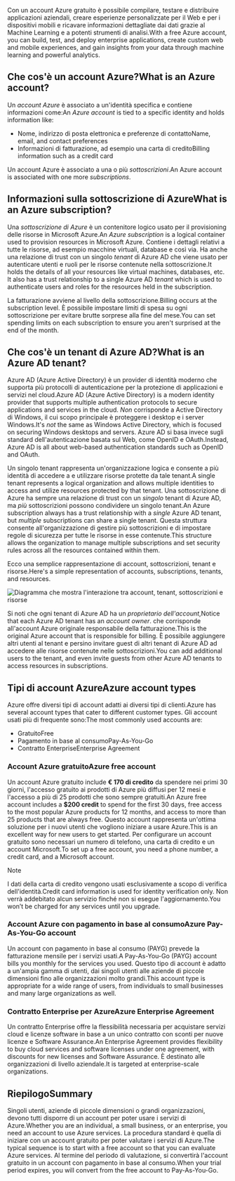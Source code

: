 <span data-ttu-id="92807-101">Con un account Azure gratuito è possibile compilare, testare e distribuire applicazioni aziendali, creare esperienze personalizzate per il Web e per i dispositivi mobili e ricavare informazioni dettagliate dai dati grazie al Machine Learning e a potenti strumenti di analisi.</span><span class="sxs-lookup"><span data-stu-id="92807-101">With a free Azure account, you can build, test, and deploy enterprise applications, create custom web and mobile experiences, and gain insights from your data through machine learning and powerful analytics.</span></span>

## <a name="what-is-an-azure-account"></a><span data-ttu-id="92807-102">Che cos'è un account Azure?</span><span class="sxs-lookup"><span data-stu-id="92807-102">What is an Azure account?</span></span>

<span data-ttu-id="92807-103">Un _account Azure_ è associato a un'identità specifica e contiene informazioni come:</span><span class="sxs-lookup"><span data-stu-id="92807-103">An _Azure account_ is tied to a specific identity and holds information like:</span></span>

- <span data-ttu-id="92807-104">Nome, indirizzo di posta elettronica e preferenze di contatto</span><span class="sxs-lookup"><span data-stu-id="92807-104">Name, email, and contact preferences</span></span>
- <span data-ttu-id="92807-105">Informazioni di fatturazione, ad esempio una carta di credito</span><span class="sxs-lookup"><span data-stu-id="92807-105">Billing information such as a credit card</span></span>

<span data-ttu-id="92807-106">Un account Azure è associato a una o più _sottoscrizioni_.</span><span class="sxs-lookup"><span data-stu-id="92807-106">An Azure account is associated with one more  _subscriptions_.</span></span>

## <a name="what-is-an-azure-subscription"></a><span data-ttu-id="92807-107">Informazioni sulla sottoscrizione di Azure</span><span class="sxs-lookup"><span data-stu-id="92807-107">What is an Azure subscription?</span></span>

<span data-ttu-id="92807-108">Una _sottoscrizione di Azure_ è un contenitore logico usato per il provisioning delle risorse in Microsoft Azure.</span><span class="sxs-lookup"><span data-stu-id="92807-108">An _Azure subscription_ is a logical container used to provision resources in Microsoft Azure.</span></span> <span data-ttu-id="92807-109">Contiene i dettagli relativi a tutte le risorse, ad esempio macchine virtuali, database e così via. Ha anche una relazione di trust con un singolo _tenant_ di Azure AD che viene usato per autenticare utenti e ruoli per le risorse contenute nella sottoscrizione.</span><span class="sxs-lookup"><span data-stu-id="92807-109">It holds the details of all your resources like virtual machines, databases, etc. It also has a trust relationship to a single Azure AD _tenant_ which is used to authenticate users and roles for the resources held in the subscription.</span></span>

<span data-ttu-id="92807-110">La fatturazione avviene al livello della sottoscrizione.</span><span class="sxs-lookup"><span data-stu-id="92807-110">Billing occurs at the subscription level.</span></span> <span data-ttu-id="92807-111">È possibile impostare limiti di spesa su ogni sottoscrizione per evitare brutte sorprese alla fine del mese.</span><span class="sxs-lookup"><span data-stu-id="92807-111">You can set spending limits on each subscription to ensure you aren't surprised at the end of the month.</span></span> 

## <a name="what-is-an-azure-ad-tenant"></a><span data-ttu-id="92807-112">Che cos'è un tenant di Azure AD?</span><span class="sxs-lookup"><span data-stu-id="92807-112">What is an Azure AD tenant?</span></span>

<span data-ttu-id="92807-113">Azure AD (Azure Active Directory) è un provider di identità moderno che supporta più protocolli di autenticazione per la protezione di applicazioni e servizi nel cloud.</span><span class="sxs-lookup"><span data-stu-id="92807-113">Azure AD (Azure Active Directory) is a modern identity provider that supports multiple authentication protocols to secure applications and services in the cloud.</span></span> <span data-ttu-id="92807-114">_Non_ corrisponde a Active Directory di Windows, il cui scopo principale è proteggere i desktop e i server Windows.</span><span class="sxs-lookup"><span data-stu-id="92807-114">It's _not_ the same as Windows Active Directory, which is focused on securing Windows desktops and servers.</span></span> <span data-ttu-id="92807-115">Azure AD si basa invece sugli standard dell'autenticazione basata sul Web, come OpenID e OAuth.</span><span class="sxs-lookup"><span data-stu-id="92807-115">Instead, Azure AD is all about web-based authentication standards such as OpenID and OAuth.</span></span>

<span data-ttu-id="92807-116">Un singolo tenant rappresenta un'organizzazione logica e consente a più identità di accedere a e utilizzare risorse protette da tale tenant.</span><span class="sxs-lookup"><span data-stu-id="92807-116">A single tenant represents a logical organization and allows multiple identities to access and utilize resources protected by that tenant.</span></span> <span data-ttu-id="92807-117">Una sottoscrizione di Azure ha sempre una relazione di trust con un _singolo_ tenant di Azure AD, ma _più_ sottoscrizioni possono condividere un singolo tenant.</span><span class="sxs-lookup"><span data-stu-id="92807-117">An Azure subscription always has a trust relationship with a _single_ Azure AD tenant, but _multiple_ subscriptions can share a single tenant.</span></span> <span data-ttu-id="92807-118">Questa struttura consente all'organizzazione di gestire più sottoscrizioni e di impostare regole di sicurezza per tutte le risorse in esse contenute.</span><span class="sxs-lookup"><span data-stu-id="92807-118">This structure allows the organization to manage multiple subscriptions and set security rules across all the resources contained within them.</span></span>

<span data-ttu-id="92807-119">Ecco una semplice rappresentazione di account, sottoscrizioni, tenant e risorse.</span><span class="sxs-lookup"><span data-stu-id="92807-119">Here's a simple representation of accounts, subscriptions, tenants, and resources.</span></span>

![Diagramma che mostra l'interazione tra account, tenant, sottoscrizioni e risorse](../media/3-azure-ad-tenant.png)

<span data-ttu-id="92807-121">Si noti che ogni tenant di Azure AD ha un _proprietario dell'account_,</span><span class="sxs-lookup"><span data-stu-id="92807-121">Notice that each Azure AD tenant has an _account owner_.</span></span> <span data-ttu-id="92807-122">che corrisponde all'account Azure originale responsabile della fatturazione.</span><span class="sxs-lookup"><span data-stu-id="92807-122">This is the original Azure account that is responsible for billing.</span></span> <span data-ttu-id="92807-123">È possibile aggiungere altri utenti al tenant e persino invitare guest di altri tenant di Azure AD ad accedere alle risorse contenute nelle sottoscrizioni.</span><span class="sxs-lookup"><span data-stu-id="92807-123">You can add additional users to the tenant, and even invite guests from other Azure AD tenants to access resources in subscriptions.</span></span>

## <a name="azure-account-types"></a><span data-ttu-id="92807-124">Tipi di account Azure</span><span class="sxs-lookup"><span data-stu-id="92807-124">Azure account types</span></span>

<span data-ttu-id="92807-125">Azure offre diversi tipi di account adatti ai diversi tipi di clienti.</span><span class="sxs-lookup"><span data-stu-id="92807-125">Azure has several account types that cater to different customer types.</span></span> <span data-ttu-id="92807-126">Gli account usati più di frequente sono:</span><span class="sxs-lookup"><span data-stu-id="92807-126">The most commonly used accounts are:</span></span>

- <span data-ttu-id="92807-127">Gratuito</span><span class="sxs-lookup"><span data-stu-id="92807-127">Free</span></span>
- <span data-ttu-id="92807-128">Pagamento in base al consumo</span><span class="sxs-lookup"><span data-stu-id="92807-128">Pay-As-You-Go</span></span>
- <span data-ttu-id="92807-129">Contratto Enterprise</span><span class="sxs-lookup"><span data-stu-id="92807-129">Enterprise Agreement</span></span>

### <a name="azure-free-account"></a><span data-ttu-id="92807-130">Account Azure gratuito</span><span class="sxs-lookup"><span data-stu-id="92807-130">Azure free account</span></span>

<span data-ttu-id="92807-131">Un account Azure gratuito include **€ 170 di credito** da spendere nei primi 30 giorni, l'accesso gratuito ai prodotti di Azure più diffusi per 12 mesi e l'accesso a più di 25 prodotti che sono sempre gratuiti.</span><span class="sxs-lookup"><span data-stu-id="92807-131">An Azure free account includes a **$200 credit** to spend for the first 30 days, free access to the most popular Azure products for 12 months, and access to more than 25 products that are always free.</span></span> <span data-ttu-id="92807-132">Questo account rappresenta un'ottima soluzione per i nuovi utenti che vogliono iniziare a usare Azure.</span><span class="sxs-lookup"><span data-stu-id="92807-132">This is an excellent way for new users to get started.</span></span> <span data-ttu-id="92807-133">Per configurare un account gratuito sono necessari un numero di telefono, una carta di credito e un account Microsoft.</span><span class="sxs-lookup"><span data-stu-id="92807-133">To set up a free account, you need a phone number, a credit card, and a Microsoft account.</span></span>

> [!NOTE]
> <span data-ttu-id="92807-134">I dati della carta di credito vengono usati esclusivamente a scopo di verifica dell'identità.</span><span class="sxs-lookup"><span data-stu-id="92807-134">Credit card information is used for identity verification only.</span></span> <span data-ttu-id="92807-135">Non verrà addebitato alcun servizio finché non si esegue l'aggiornamento.</span><span class="sxs-lookup"><span data-stu-id="92807-135">You won’t be charged for any services until you upgrade.</span></span>

### <a name="azure-pay-as-you-go-account"></a><span data-ttu-id="92807-136">Account Azure con pagamento in base al consumo</span><span class="sxs-lookup"><span data-stu-id="92807-136">Azure Pay-As-You-Go account</span></span>

<span data-ttu-id="92807-137">Un account con pagamento in base al consumo (PAYG) prevede la fatturazione mensile per i servizi usati.</span><span class="sxs-lookup"><span data-stu-id="92807-137">A Pay-As-You-Go (PAYG) account bills you monthly for the services you used.</span></span> <span data-ttu-id="92807-138">Questo tipo di account è adatto a un'ampia gamma di utenti, dai singoli utenti alle aziende di piccole dimensioni fino alle organizzazioni molto grandi.</span><span class="sxs-lookup"><span data-stu-id="92807-138">This account type is appropriate for a wide range of users, from individuals to small businesses and many large organizations as well.</span></span>

### <a name="azure-enterprise-agreement"></a><span data-ttu-id="92807-139">Contratto Enterprise per Azure</span><span class="sxs-lookup"><span data-stu-id="92807-139">Azure Enterprise Agreement</span></span>

<span data-ttu-id="92807-140">Un contratto Enterprise offre la flessibilità necessaria per acquistare servizi cloud e licenze software in base a un unico contratto con sconti per nuove licenze e Software Assurance.</span><span class="sxs-lookup"><span data-stu-id="92807-140">An Enterprise Agreement provides flexibility to buy cloud services and software licenses under one agreement, with discounts for new licenses and Software Assurance.</span></span> <span data-ttu-id="92807-141">È destinato alle organizzazioni di livello aziendale.</span><span class="sxs-lookup"><span data-stu-id="92807-141">It is targeted at enterprise-scale organizations.</span></span>

## <a name="summary"></a><span data-ttu-id="92807-142">Riepilogo</span><span class="sxs-lookup"><span data-stu-id="92807-142">Summary</span></span>

<span data-ttu-id="92807-143">Singoli utenti, aziende di piccole dimensioni o grandi organizzazioni, devono tutti disporre di un account per poter usare i servizi di Azure.</span><span class="sxs-lookup"><span data-stu-id="92807-143">Whether you are an individual, a small business, or an enterprise, you need an account to use Azure services.</span></span> <span data-ttu-id="92807-144">La procedura standard è quella di iniziare con un account gratuito per poter valutare i servizi di Azure.</span><span class="sxs-lookup"><span data-stu-id="92807-144">The typical sequence is to start with a free account so that you can evaluate Azure services.</span></span> <span data-ttu-id="92807-145">Al termine del periodo di valutazione, si convertirà l'account gratuito in un account con pagamento in base al consumo.</span><span class="sxs-lookup"><span data-stu-id="92807-145">When your trial period expires, you will convert from the free account to Pay-As-You-Go.</span></span>